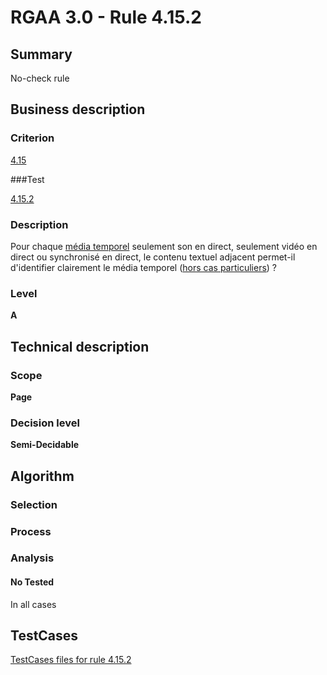 # RGAA 3.0 -  Rule 4.15.2

## Summary

No-check rule

## Business description

### Criterion

[4.15](http://disic.github.io/rgaa_referentiel_en/RGAA3.0_Criteria_English_version_v1.html#crit-4-15)

###Test

[4.15.2](http://disic.github.io/rgaa_referentiel_en/RGAA3.0_Criteria_English_version_v1.html#test-4-15-2)

### Description

Pour chaque <a href="http://references.modernisation.gouv.fr/referentiel-technique-0#mMediaTemp">m&eacute;dia temporel</a> seulement son en direct, seulement vid&eacute;o en direct ou synchronis&eacute; en direct, le contenu textuel adjacent permet-il d'identifier clairement le m&eacute;dia temporel (<a href="http://references.modernisation.gouv.fr/referentiel-technique-0#cpCrit4-15" title="Cas particuliers pour le crit&egrave;re 4.15">hors cas particuliers</a>) ?

### Level

**A**

## Technical description

### Scope

**Page**

### Decision level

**Semi-Decidable**

## Algorithm

### Selection

### Process

### Analysis

#### No Tested 

In all cases



##  TestCases 

[TestCases files for rule 4.15.2](https://github.com/Asqatasun/Asqatasun/tree/master/rules/rules-rgaa3.0/src/test/resources/testcases/rgaa30/Rgaa30Rule041502/) 


